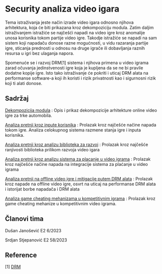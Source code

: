 
# Security analiza video igara

Tema istraživanja jeste način izrade video igara odnosno njihova arhitektura, koja će biti prikazana kroz dekompoziciju modula. Zatim daljim istraživanjem istražiće se najčešći napadi na video igre kroz anomalije unosa korisnika tokom partije video igre. Takodje istražiće se napadi na sam sistem koji napadaču donose razne mogućnosti, u vidu razaranja partije igre, sticanja prednosti u odnosu na druge igrače ili dobavljanja raznih resursa u igri bez ulaganja napora.

Spomenuće se i razvoj DRM[1] sistema i njihova primena u video igrama zarad očuvanja jedinstvenosti igre koja je kupljena da se ne bi pravile dodatne kopije igre. Isto tako istraživanje će pokriti i uticaj DRM alata na performanse software-a koji ih koristi i rizik privatnosti kao i sigurnosni rizik koji ti alati donose.

## Sadržaj
[Dekompozicija modula](https://github.com/JanosevicRa177/Game-security-research/tree/main/Dekompozicija%20modula) : Opis i prikaz dekompozicije arhitekture online video igre za trke automobila.

[Analiza pretnji kroz inpute korisnika](https://github.com/JanosevicRa177/Game-security-research/tree/main/literatura/Naucni%20clanci/Online%20igre/Analiza%20pretnji%20kroz%20analizu%20inputa%20korisnika) : Prolazak kroz najčešće načine napada tokom igre. Analiza celokupnog sistema razmene stanja igre i inputa korisnika.

[Analiza pretnji kroz analizu biblioteka za razvoj](https://github.com/JanosevicRa177/Game-security-research/blob/main/literatura/Naucni%20clanci/Online%20igre/Analiza%20pretnji%20kroz%20analizu%20biblioteka%20za%20razvoj) : Prolazak kroz najčešće ranjivosti biblioteka prilikom razvoja video igara

[Analiza pretnji kroz analizu sistema za placanje u video igrama](https://github.com/JanosevicRa177/Game-security-research/blob/main/literatura/Naucni%20clanci/Online%20igre/Analiza%20pretnji%20kroz%20analizu%20sistema%20za%20placanje) : Prolazak kroz najčešće načine napada na integracije sistema za plaćanje u video igrama

[Analiza pretnji na offline video igre i mitigacije putem DRM alata](https://github.com/JanosevicRa177/Game-security-research/tree/main/literatura/Naucni%20clanci/Offline%20igre) : Prolazak kroz napade na offline video igre, osvrt na uticaj na performanse DRM alata i istorijat borbe napadača i DRM alata

[Analiza game cheating mehanizama u kompetitivnim igrama](https://github.com/JanosevicRa177/Game-security-research/tree/game-cheating-study/literatura/Naucni%20clanci/Online%20igre/Analiza%20game%20cheating%20mehanizama%20u%20kompetitivnim%20video%20igrama) : Prolazak kroz game cheating mehanize u kompetitivnim video igrama.

## Članovi tima
Dušan Janošević E2 6/2023

Srdjan Stjepanović E2 58/2023

## Reference

[1] [DRM](https://github.com/JanosevicRa177/Game-security-research/blob/main/literatura/Naucni%20clanci/Offline%20igre/Literatura/Video%20Game%20DRM%20Analysis%20and%20Paradigm%20Solution.pdf)
